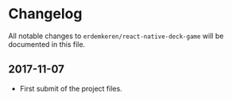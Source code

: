 # Changelog

All notable changes to `erdemkeren/react-native-deck-game` will be documented in this file.

## 2017-11-07

- First submit of the project files.
